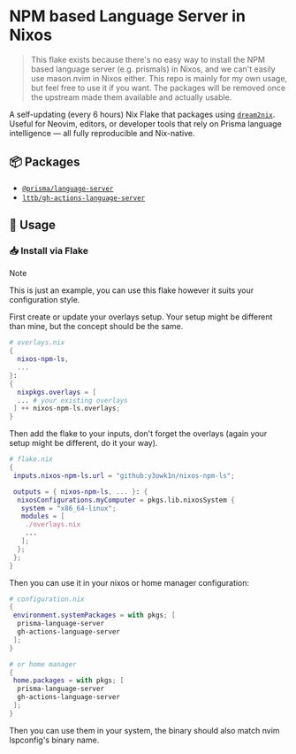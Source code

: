 # NPM based Language Server in Nixos

> This flake exists because there's no easy way to install the NPM based language server (e.g. prismals) in Nixos, and we can't easily use mason.nvim in Nixos either.
> This repo is mainly for my own usage, but feel free to use it if you want.
> The packages will be removed once the upstream made them available and actually usable.

A self-updating (every 6 hours) Nix Flake that packages using [`dream2nix`](https://github.com/nix-community/dream2nix).
Useful for Neovim, editors, or developer tools that rely on Prisma language intelligence — all fully reproducible and Nix-native.

## 📦 Packages

- [`@prisma/language-server`](https://www.npmjs.com/package/@prisma/language-server)
- [`lttb/gh-actions-language-server`](https://www.npmjs.com/package/gh-actions-language-server)

## 🚀 Usage

### 📥 Install via Flake

> [!note]
> This is just an example, you can use this flake however it suits your configuration style.

First create or update your overlays setup. Your setup might be different than mine, but the concept should be the same.

```nix
# overlays.nix
{
  nixos-npm-ls,
  ...
}:
{
  nixpkgs.overlays = [
  ... # your existing overlays
 ] ++ nixos-npm-ls.overlays;
}
```

Then add the flake to your inputs, don't forget the overlays (again your setup might be different, do it your way).

```nix
# flake.nix
{
 inputs.nixos-npm-ls.url = "github:y3owk1n/nixos-npm-ls";

 outputs = { nixos-npm-ls, ... }: {
  nixosConfigurations.myComputer = pkgs.lib.nixosSystem {
   system = "x86_64-linux";
   modules = [
    ./overlays.nix
    ...
   ];
  };
 };
}
```

Then you can use it in your nixos or home manager configuration:

```nix
# configuration.nix
{
 environment.systemPackages = with pkgs; [
  prisma-language-server
  gh-actions-language-server
 ];
}

# or home manager
{
 home.packages = with pkgs; [
  prisma-language-server
  gh-actions-language-server
 ];
}
```

Then you can use them in your system, the binary should also match nvim lspconfig's binary name.
